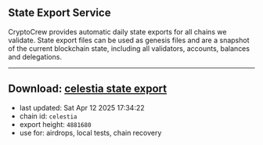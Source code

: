 ## State Export Service
CryptoCrew provides automatic daily state exports for all chains we validate. State export files can be used as genesis files and are a snapshot of the current blockchain state, including all validators, accounts, balances and delegations.

---
**Download: [celestia state export](https://dl-eu2.ccvalidators.com/SERVICE/celestia/celestia_export_4881680.json)**
---

- last updated: Sat Apr 12 2025 17:34:22
- chain id: `celestia`
- export height: `4881680`
- use for: airdrops, local tests, chain recovery
